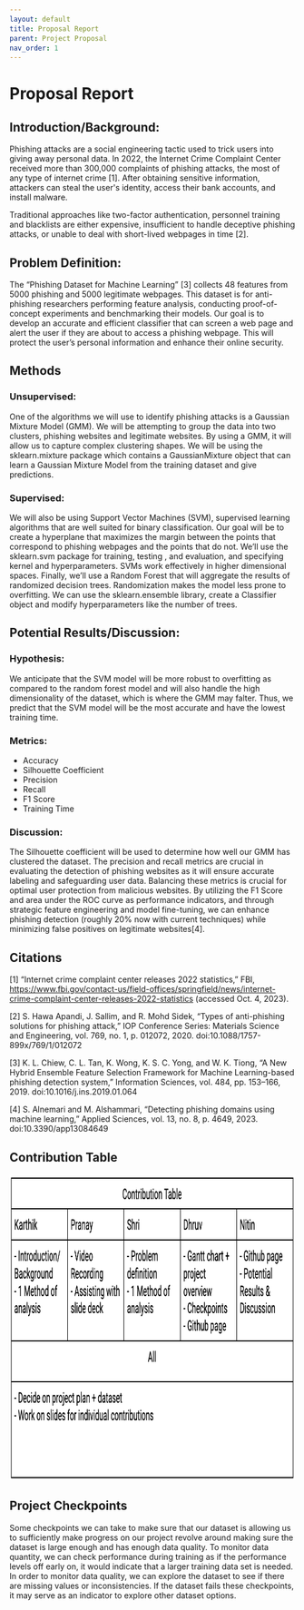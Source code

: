 ```yaml
---
layout: default
title: Proposal Report
parent: Project Proposal
nav_order: 1
---
```


# Proposal Report

## Introduction/Background:
Phishing attacks are a social engineering tactic used to trick users into giving away personal data. In 2022, the Internet Crime Complaint Center received more than 300,000 complaints of phishing attacks, the most of any type of internet crime [1]. After obtaining sensitive information, attackers can steal the user's identity, access their bank accounts, and install malware.

Traditional approaches like two-factor authentication, personnel training and blacklists are either expensive, insufficient to handle deceptive phishing attacks, or unable to deal with short-lived webpages in time [2].




## Problem Definition:
The “Phishing Dataset for Machine Learning” [3] collects 48 features from 5000 phishing and 5000 legitimate webpages. This dataset is for anti-phishing researchers performing feature analysis, conducting proof-of-concept experiments and benchmarking their models.
Our goal is to develop an accurate and efficient classifier that can screen a web page and alert the user if they are about to access a phishing webpage. This will protect the user’s personal information and enhance their online security.
 

## Methods

### Unsupervised:

One of the algorithms we will use to identify phishing attacks is a Gaussian Mixture Model (GMM). We will be attempting to group the data into two clusters, phishing websites and legitimate websites. By using a GMM, it will allow us to capture complex clustering shapes. We will be using the sklearn.mixture package which contains a GaussianMixture object that can learn a Gaussian Mixture Model from the training dataset and give predictions. 

### Supervised:

We will also be using Support Vector Machines (SVM), supervised learning algorithms that are well suited for binary classification. Our goal will be to create a hyperplane that maximizes the margin between the points that correspond to phishing webpages and the points that do not. We’ll use the sklearn.svm package for training, testing , and evaluation, and specifying kernel and hyperparameters. SVMs work effectively in higher dimensional spaces. 
Finally, we’ll use a Random Forest that will aggregate the results of randomized decision trees. Randomization makes the model less prone to overfitting. We can use the sklearn.ensemble library, create a Classifier object and modify hyperparameters like the number of trees. 



## Potential Results/Discussion: 

### Hypothesis: 
We anticipate that the SVM model will be more robust to overfitting as compared to the random forest model and will also handle the high dimensionality of the dataset, which is where the GMM may falter. Thus, we predict that the SVM model will be the most accurate and have the lowest training time.

### Metrics:
- Accuracy
- Silhouette Coefficient 
- Precision
- Recall
- F1 Score
- Training Time

### Discussion: 
The Silhouette coefficient will be used to determine how well our GMM has clustered the dataset. The precision and recall metrics are crucial in evaluating the detection of phishing websites as it will ensure accurate labeling and safeguarding user data. Balancing these metrics is crucial for optimal user protection from malicious websites. By utilizing the F1 Score and area under the ROC curve as performance indicators, and through strategic feature engineering and model fine-tuning, we can enhance phishing detection (roughly 20% now with current techniques) while minimizing false positives on legitimate websites[4].


## Citations
[1] “Internet crime complaint center releases 2022 statistics,” FBI, https://www.fbi.gov/contact-us/field-offices/springfield/news/internet-crime-complaint-center-releases-2022-statistics (accessed Oct. 4, 2023).

[2] S. Hawa Apandi, J. Sallim, and R. Mohd Sidek, “Types of anti-phishing solutions for phishing attack,” IOP Conference Series: Materials Science and Engineering, vol. 769, no. 1, p. 012072, 2020. doi:10.1088/1757-899x/769/1/012072

[3] K. L. Chiew, C. L. Tan, K. Wong, K. S. C. Yong, and W. K. Tiong, “A New Hybrid Ensemble Feature Selection Framework for Machine Learning-based phishing detection system,” Information Sciences, vol. 484, pp. 153–166, 2019. doi:10.1016/j.ins.2019.01.064 

[4]  S. Alnemari and M. Alshammari, “Detecting phishing domains using machine learning,” Applied Sciences, vol. 13, no. 8, p. 4649, 2023. doi:10.3390/app13084649

## Contribution Table
<img src="./images/contributionTable.png" alt="Contribution Table" width="1006" height="540"/>


## Project Checkpoints
Some checkpoints we can take to make sure that our dataset is allowing us to sufficiently make progress on our project revolve around making sure the dataset is large enough and has enough data quality. To monitor data quantity, we can check performance during training as if the performance levels off early on, it would indicate that a larger training data set is needed. In order to monitor data quality, we can explore the dataset to see if there are missing values or inconsistencies. If the dataset fails these checkpoints, it may serve as an indicator to explore other dataset options.



